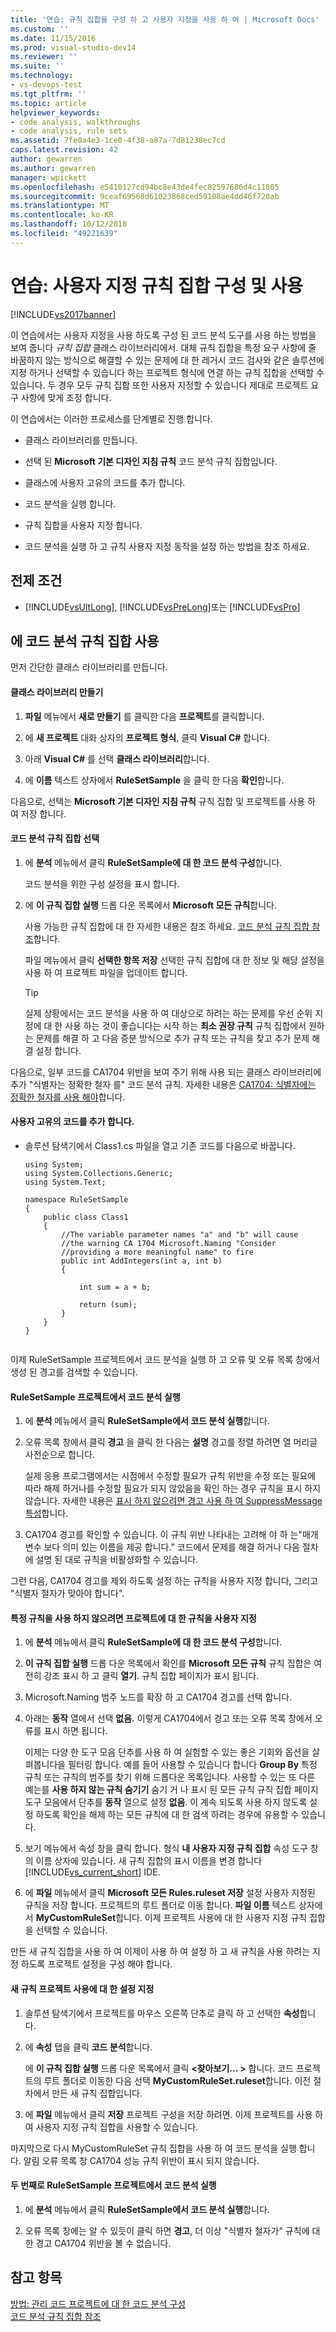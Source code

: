 ```yaml
---
title: '연습: 규칙 집합을 구성 하 고 사용자 지정을 사용 하 여 | Microsoft Docs'
ms.custom: ''
ms.date: 11/15/2016
ms.prod: visual-studio-dev14
ms.reviewer: ''
ms.suite: ''
ms.technology:
- vs-devops-test
ms.tgt_pltfrm: ''
ms.topic: article
helpviewer_keywords:
- code analysis, walkthroughs
- code analysis, rule sets
ms.assetid: 7fe0a4e3-1ce0-4f38-a87a-7d81238ec7cd
caps.latest.revision: 42
author: gewarren
ms.author: gewarren
manager: wpickett
ms.openlocfilehash: e5410127cd94bc8e43de4fec82597686d4c11805
ms.sourcegitcommit: 9ceaf69568d61023868ced59108ae4dd46f720ab
ms.translationtype: MT
ms.contentlocale: ko-KR
ms.lasthandoff: 10/12/2018
ms.locfileid: "49221639"
---
```

# <a name="walkthrough-configuring-and-using-a-custom-rule-set"></a>연습: 사용자 지정 규칙 집합 구성 및 사용
[!INCLUDE[vs2017banner](../includes/vs2017banner.md)]

이 연습에서는 사용자 지정을 사용 하도록 구성 된 코드 분석 도구를 사용 하는 방법을 보여 줍니다 *규칙 집합* 클래스 라이브러리에서. 대체 규칙 집합을 특정 요구 사항에 줄 바꿈하지 않는 방식으로 해결할 수 있는 문제에 대 한 레거시 코드 검사와 같은 솔루션에 지정 하거나 선택할 수 있습니다 하는 프로젝트 형식에 연결 하는 규칙 집합을 선택할 수 있습니다. 두 경우 모두 규칙 집합 또한 사용자 지정할 수 있습니다 제대로 프로젝트 요구 사항에 맞게 조정 합니다.  
  
 이 연습에서는 이러한 프로세스를 단계별로 진행 합니다.  
  
-   클래스 라이브러리를 만듭니다.  
  
-   선택 된 **Microsoft 기본 디자인 지침 규칙** 코드 분석 규칙 집합입니다.  
  
-   클래스에 사용자 고유의 코드를 추가 합니다.  
  
-   코드 분석을 실행 합니다.  
  
-   규칙 집합을 사용자 지정 합니다.  
  
-   코드 분석을 실행 하 고 규칙 사용자 지정 동작을 설정 하는 방법을 참조 하세요.  
  
## <a name="prerequisites"></a>전제 조건  
  
-   [!INCLUDE[vsUltLong](../includes/vsultlong-md.md)], [!INCLUDE[vsPreLong](../includes/vsprelong-md.md)]또는 [!INCLUDE[vsPro](../includes/vspro-md.md)]  
  
## <a name="using-rule-sets-with-code-analysis"></a>에 코드 분석 규칙 집합 사용  
 먼저 간단한 클래스 라이브러리를 만듭니다.  
  
#### <a name="create-a-class-library"></a>클래스 라이브러리 만들기  
  
1.  **파일** 메뉴에서 **새로 만들기** 를 클릭한 다음 **프로젝트**를 클릭합니다.  
  
2.  에 **새 프로젝트** 대화 상자의 **프로젝트 형식**, 클릭 **Visual C#** 합니다.  
  
3.  아래 **Visual C#** 를 선택 **클래스 라이브러리**합니다.  
  
4.  에 **이름** 텍스트 상자에서 **RuleSetSample** 을 클릭 한 다음 **확인**합니다.  
  
 다음으로, 선택는 **Microsoft 기본 디자인 지침 규칙** 규칙 집합 및 프로젝트를 사용 하 여 저장 합니다.  
  
#### <a name="select-a-code-analysis-rule-set"></a>코드 분석 규칙 집합 선택  
  
1.  에 **분석** 메뉴에서 클릭 **RuleSetSample에 대 한 코드 분석 구성**합니다.  
  
     코드 분석을 위한 구성 설정을 표시 합니다.  
  
2.  에 **이 규칙 집합 실행** 드롭 다운 목록에서 **Microsoft 모든 규칙**합니다.  
  
     사용 가능한 규칙 집합에 대 한 자세한 내용은 참조 하세요. [코드 분석 규칙 집합 참조](../code-quality/code-analysis-rule-set-reference.md)합니다.  
  
     파일 메뉴에서 클릭 **선택한 항목 저장** 선택한 규칙 집합에 대 한 정보 및 해당 설정을 사용 하 여 프로젝트 파일을 업데이트 합니다.  
  
    > [!TIP]
    >  실제 상황에서는 코드 분석을 사용 하 여 대상으로 하려는 하는 문제를 우선 순위 지정에 대 한 사용 하는 것이 좋습니다는 시작 하는 **최소 권장 규칙** 규칙 집합에서 원하는 문제를 해결 하 고 다음 증분 방식으로 추가 규칙 또는 규칙을 찾고 추가 문제 해결 설정 합니다.  
  
 다음으로, 일부 코드를 CA1704 위반을 보여 주기 위해 사용 되는 클래스 라이브러리에 추가 "식별자는 정확한 철자 를" 코드 분석 규칙. 자세한 내용은 [CA1704: 식별자에는 정확한 철자를 사용 해야](../code-quality/ca1704-identifiers-should-be-spelled-correctly.md)합니다.  
  
#### <a name="add-your-own-code"></a>사용자 고유의 코드를 추가 합니다.  
  
-   솔루션 탐색기에서 Class1.cs 파일을 열고 기존 코드를 다음으로 바꿉니다.  
  
    ```  
    using System;  
    using System.Collections.Generic;  
    using System.Text;  
  
    namespace RuleSetSample  
    {  
        public class Class1  
        {  
            //The variable parameter names "a" and "b" will cause  
            //the warning CA 1704 Microsoft.Naming "Consider   
            //providing a more meaningful name" to fire  
            public int AddIntegers(int a, int b)  
            {  
  
                int sum = a + b;  
  
                return (sum);  
            }  
        }  
    }  
  
    ```  
  
 이제 RuleSetSample 프로젝트에서 코드 분석을 실행 하 고 오류 및 오류 목록 창에서 생성 된 경고를 검색할 수 있습니다.  
  
#### <a name="run-code-analysis-on-the-rulesetsample-project"></a>RuleSetSample 프로젝트에서 코드 분석 실행  
  
1.  에 **분석** 메뉴에서 클릭 **RuleSetSample에서 코드 분석 실행**합니다.  
  
2.  오류 목록 창에서 클릭 **경고** 을 클릭 한 다음는 **설명** 경고를 정렬 하려면 열 머리글 사전순으로 합니다.  
  
     실제 응용 프로그램에서는 시점에서 수정할 필요가 규칙 위반을 수정 또는 필요에 따라 해제 하거나를 수정할 필요가 되지 않았음을 확인 하는 경우 규칙을 표시 하지 않습니다. 자세한 내용은 [표시 하지 않으려면 경고 사용 하 여 SuppressMessage 특성](../code-quality/suppress-warnings-by-using-the-suppressmessage-attribute.md)합니다.  
  
3.  CA1704 경고를 확인할 수 있습니다. 이 규칙 위반 나타내는 고려해 야 하 는"매개 변수 보다 의미 있는 이름을 제공 합니다." 코드에서 문제를 해결 하거나 다음 절차에 설명 된 대로 규칙을 비활성화할 수 있습니다.  
  
 그런 다음, CA1704 경고를 제외 하도록 설정 하는 규칙을 사용자 지정 합니다, 그리고 "식별자 철자가 맞아야 합니다".  
  
#### <a name="customize-the-rule-set-for-your-project-to-disable-a-specific-rule"></a>특정 규칙을 사용 하지 않으려면 프로젝트에 대 한 규칙을 사용자 지정  
  
1.  에 **분석** 메뉴에서 클릭 **RuleSetSample에 대 한 코드 분석 구성**합니다.  
  
2.  **이 규칙 집합 실행** 드롭 다운 목록에서 확인를 **Microsoft 모든 규칙** 규칙 집합은 여전히 강조 표시 하 고 클릭 **열기**. 규칙 집합 페이지가 표시 됩니다.  
  
3.  Microsoft.Naming 범주 노드를 확장 하 고 CA1704 경고를 선택 합니다.  
  
4.  아래는 **동작** 열에서 선택 **없음.** 이렇게 CA1704에서 경고 또는 오류 목록 창에서 오류를 표시 하면 됩니다.  
  
     이제는 다양 한 도구 모음 단추를 사용 하 여 실험할 수 있는 좋은 기회와 옵션을 살펴봅니다을 필터링 합니다. 예를 들어 사용할 수 있습니다 합니다 **Group By** 특정 규칙 또는 규칙의 범주를 찾기 위해 드롭다운 목록입니다. 사용할 수 있는 또 다른 예는를 **사용 하지 않는 규칙 숨기기** 숨기 거 나 표시 된 모든 규칙 규칙 집합 페이지 도구 모음에서 단추를 **동작** 열으로 설정 **없음**. 이 계속 되도록 사용 하지 않도록 설정 하도록 확인을 해제 하는 모든 규칙에 대 한 검색 하려는 경우에 유용할 수 있습니다.  
  
5.  보기 메뉴에서 속성 창을 클릭 합니다. 형식 **내 사용자 지정 규칙 집합** 속성 도구 창의 이름 상자에 있습니다. 새 규칙 집합의 표시 이름을 변경 합니다 [!INCLUDE[vs_current_short](../includes/vs-current-short-md.md)] IDE.  
  
6.  에 **파일** 메뉴에서 클릭 **Microsoft 모든 Rules.ruleset 저장** 설정 사용자 지정된 규칙을 저장 합니다. 프로젝트의 루트 폴더로 이동 합니다. **파일 이름** 텍스트 상자에서 **MyCustomRuleSet**합니다. 이제 프로젝트 사용에 대 한 사용자 지정 규칙 집합을 선택할 수 있습니다.  
  
 만든 새 규칙 집합을 사용 하 여 이제이 사용 하 여 설정 하 고 새 규칙을 사용 하려는 지정 하도록 프로젝트 설정을 구성 해야 합니다.  
  
#### <a name="specify-the-new-rule-set-for-use-with-your-project"></a>새 규칙 프로젝트 사용에 대 한 설정 지정  
  
1.  솔루션 탐색기에서 프로젝트를 마우스 오른쪽 단추로 클릭 하 고 선택한 **속성**합니다.  
  
2.  에 **속성** 탭을 클릭 **코드 분석**합니다.  
  
     에 **이 규칙 집합 실행** 드롭 다운 목록에서 클릭  **\<찾아보기... >** 합니다. 코드 프로젝트의 루트 폴더로 이동한 다음 선택 **MyCustomRuleSet.ruleset**합니다. 이전 절차에서 만든 새 규칙 집합입니다.  
  
3.  에 **파일** 메뉴에서 클릭 **저장** 프로젝트 구성을 저장 하려면. 이제 프로젝트를 사용 하 여 사용자 지정 규칙 집합을 사용할 수 있습니다.  
  
 마지막으로 다시 MyCustomRuleSet 규칙 집합을 사용 하 여 코드 분석을 실행 합니다. 알림 오류 목록 창 CA1704 성능 규칙 위반이 표시 되지 않습니다.  
  
#### <a name="run-code-analysis-on-the-rulesetsample-project-for-the-second-time"></a>두 번째로 RuleSetSample 프로젝트에서 코드 분석 실행  
  
1.  에 **분석** 메뉴에서 클릭 **RuleSetSample에서 코드 분석 실행**합니다.  
  
2.  오류 목록 창에는 알 수 있듯이 클릭 하면 **경고**, 더 이상 "식별자 철자가" 규칙에 대 한 경고 CA1704 위반을 볼 수 없습니다.  
  
## <a name="see-also"></a>참고 항목  
 [방법: 관리 코드 프로젝트에 대 한 코드 분석 구성](../code-quality/how-to-configure-code-analysis-for-a-managed-code-project.md)   
 [코드 분석 규칙 집합 참조](../code-quality/code-analysis-rule-set-reference.md)



